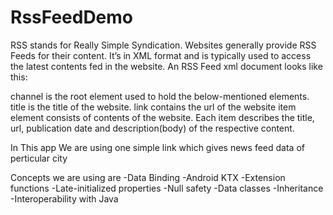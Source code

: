 # RssFeedDemo
RSS stands for Really Simple Syndication. Websites generally provide RSS Feeds for their content. 
It’s in XML format and is typically used to access the latest contents fed in the website.
An RSS Feed xml document looks like this:

channel is the root element used to hold the below-mentioned elements.
title is the title of the website.
link contains the url of the website
item element consists of contents of the website. 
Each item describes the title, url, publication date and description(body) of the respective content.

In This app We are using one simple link which gives news feed data of perticular city

Concepts we are using are
-Data Binding
-Android KTX
-Extension functions
-Late-initialized properties
-Null safety
-Data classes
-Inheritance
-Interoperability with Java
